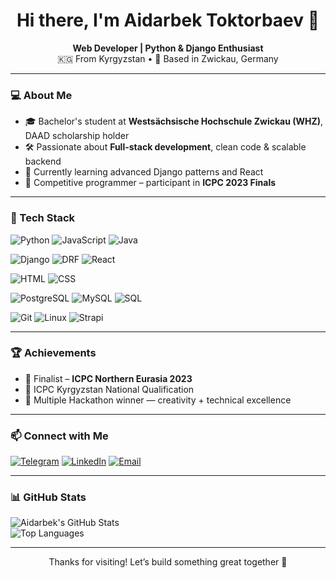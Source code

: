 <h1 align="center">Hi there, I'm Aidarbek Toktorbaev 👋</h1>

<p align="center">
  <b>Web Developer | Python & Django Enthusiast</b><br>
  🇰🇬 From Kyrgyzstan • 📍 Based in Zwickau, Germany
</p>

---

### 💻 About Me

- 🎓 Bachelor's student at **Westsächsische Hochschule Zwickau (WHZ)**, DAAD scholarship holder  
- 🛠️ Passionate about **Full-stack development**, clean code & scalable backend  
- 🌱 Currently learning advanced Django patterns and React  
- 🧠 Competitive programmer – participant in **ICPC 2023 Finals**

---

### 🧰 Tech Stack

<!-- Programming -->
![Python](https://img.shields.io/badge/Python-3776AB?style=flat-square&logo=python&logoColor=white)
![JavaScript](https://img.shields.io/badge/JavaScript-F7DF1E?style=flat-square&logo=javascript&logoColor=black)
![Java](https://img.shields.io/badge/Java-ED8B00?style=flat-square&logo=java&logoColor=white)

<!-- Frameworks -->
![Django](https://img.shields.io/badge/Django-092E20?style=flat-square&logo=django&logoColor=white)
![DRF](https://img.shields.io/badge/DRF-ff1709?style=flat-square&logo=django&logoColor=white)
![React](https://img.shields.io/badge/React-61DAFB?style=flat-square&logo=react&logoColor=black)

<!-- Web -->
![HTML](https://img.shields.io/badge/HTML5-E34F26?style=flat-square&logo=html5&logoColor=white)
![CSS](https://img.shields.io/badge/CSS3-1572B6?style=flat-square&logo=css3&logoColor=white)

<!-- DB -->
![PostgreSQL](https://img.shields.io/badge/PostgreSQL-336791?style=flat-square&logo=postgresql&logoColor=white)
![MySQL](https://img.shields.io/badge/MySQL-4479A1?style=flat-square&logo=mysql&logoColor=white)
![SQL](https://img.shields.io/badge/SQL-CC2927?style=flat-square&logo=sqlite&logoColor=white)

<!-- Tools -->
![Git](https://img.shields.io/badge/Git-F05032?style=flat-square&logo=git&logoColor=white)
![Linux](https://img.shields.io/badge/Linux-FCC624?style=flat-square&logo=linux&logoColor=black)
![Strapi](https://img.shields.io/badge/Strapi-2F2E8B?style=flat-square&logo=strapi&logoColor=white)

---



### 🏆 Achievements

- 🥉 Finalist – **ICPC Northern Eurasia 2023**  
- 🥈 ICPC Kyrgyzstan National Qualification  
- 🥇 Multiple Hackathon winner — creativity + technical excellence

---

### 📫 Connect with Me

[![Telegram](https://img.shields.io/badge/Telegram-@Aidar912-2CA5E0?style=flat-square&logo=telegram&logoColor=white)](https://t.me/Aidar912)
[![LinkedIn](https://img.shields.io/badge/LinkedIn-Profile-0077B5?style=flat-square&logo=linkedin&logoColor=white)](https://www.linkedin.com/in/atoktorbaev912/)
[![Email](https://img.shields.io/badge/Email-atoktorbaev912@gmail.com-D14836?style=flat-square&logo=gmail&logoColor=white)](mailto:atoktorbaev912@gmail.com)

---

### 📊 GitHub Stats

![Aidarbek's GitHub Stats](https://github-readme-stats.vercel.app/api?username=Aidar912&show_icons=true&theme=default)  
![Top Languages](https://github-readme-stats.vercel.app/api/top-langs/?username=Aidar912&layout=compact)

---

<p align="center">Thanks for visiting! Let’s build something great together 🤝</p>
